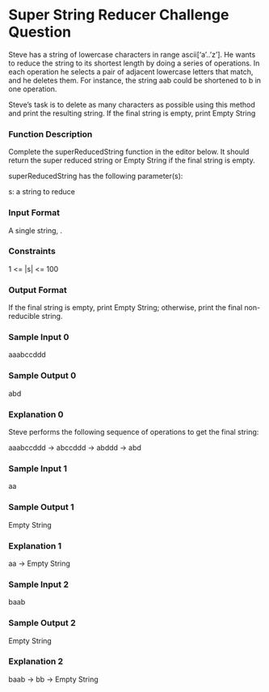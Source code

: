 
# Super String Reducer Challenge Question

Steve has a string of lowercase characters in range ascii[‘a’..’z’]. He wants to reduce the string to its shortest length by doing a series of operations. In each operation he selects a pair of adjacent lowercase letters that match, and he deletes them. For instance, the string aab could be shortened to b in one operation.

Steve’s task is to delete as many characters as possible using this method and print the resulting string. If the final string is empty, print Empty String

### Function Description

Complete the superReducedString function in the editor below. It should return the super reduced string or Empty String if the final string is empty.

superReducedString has the following parameter(s):

s: a string to reduce
### Input Format

A single string, .

### Constraints
1 <= |s| <= 100

### Output Format

If the final string is empty, print Empty String; otherwise, print the final non-reducible string.

### Sample Input 0

aaabccddd
### Sample Output 0

abd
### Explanation 0

Steve performs the following sequence of operations to get the final string:

aaabccddd → abccddd → abddd → abd
### Sample Input 1

aa
### Sample Output 1

Empty String
### Explanation 1

aa → Empty String
### Sample Input 2

baab
### Sample Output 2

Empty String
### Explanation 2

baab → bb → Empty String